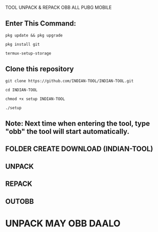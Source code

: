 TOOL UNPACK & REPACK OBB ALL PUBG MOBILE

## Enter This Command:
```
pkg update && pkg upgrade
```
```
pkg install git
```
```
termux-setup-storage
```
## Clone this repository
```
git clone https://github.com/INDIAN-TOOL/INDIAN-TOOL.git
```
```
cd INDIAN-TOOL
```
```
chmod +x setup INDIAN-TOOL
```
```
./setup
```
## Note: Next time when entering the tool, type "obb" the tool will start automatically.
## FOLDER CREATE DOWNLOAD (INDIAN-TOOL)
## UNPACK
## REPACK
## OUTOBB

# UNPACK MAY OBB DAALO 